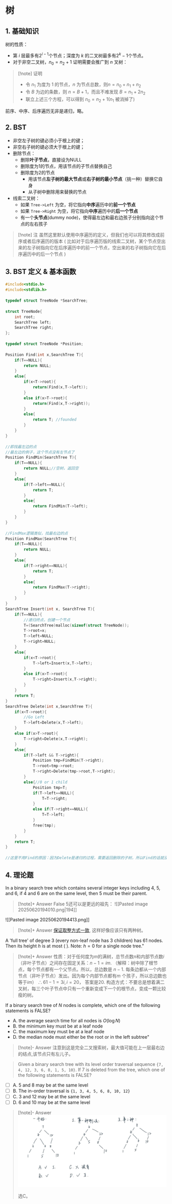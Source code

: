 # 树

## 1. 基础知识

树的性质：
- 第 $i$ 层最多有$2^{i-1}$个节点；深度为 $k$ 的二叉树最多有$2^k-1$个节点。
- 对于非空二叉树，$n_0=n_2+1$
证明需要会推广到 $n$ 叉树：

> [!note] 证明
> + 令 $n_1$ 为度为 1 的节点，$n$ 为节点总数，则$n = n_0 + n_1 + n_2$
> + 令 $B$ 为边的条数，则 $n = B + 1$，而且不难发现 $B = n_1 + 2n_2$
> + 联立上述三个方程，可以得到 $n_0 = n_2 + 1$($n_1$ 被消掉了)

前序、中序、后序遍历无非是递归，略。

## 2. BST
- 非空左子树的键必须小于根上的键；
- 非空右子树的键必须大于根上的键；
- 删除节点：
	- 删除**叶子节点**，直接设为NULL
	- 删除度为1的节点，用该节点的子节点替换自己
	- 删除度为2的节点
		- 用该节点**左子树的最大节点**或**右子树的最小节点**（挑一种）替换它自身
		- 从子树中删除用来替换的节点
- 线索二叉树：
	- 如果 `Tree->Left` 为空，将它指向**中序**遍历中的**前一个节点**
	- 如果 `Tree->Right` 为空，将它指向**中序**遍历中的**后一个节点**
	- 有一个**头节点**(dummy node)，使得最左边和最右边孩子分别指向这个节点的左右孩子

> [!note] 注
> 虽然这里默认使用中序遍历的定义，但我们也可以将其修改成前序或者后序遍历的版本 ( 比如对于后序遍历版的线索二叉树，某个节点空出来的左子树指向它在后序遍历中的前一个节点，空出来的右子树指向它在后序遍历中的后一个节点 )

## 3. BST 定义 & 基本函数

```c
#include<stdio.h>
#include<stdlib.h>

typedef struct TreeNode *SearchTree;

struct TreeNode{
    int root;
    SearchTree left;
    SearchTree right;
};

typedef struct TreeNode *Position;

Position Find(int x,SearchTree T){
    if(T==NULL){
        return NULL;
    }
    else{
        if(x<T->root){
            return(Find(x,T->left));
        }
        else if(x>T->root){
            return(Find(x,T->right));
        }
        else{
            return T; //founded
        }
    }
}

//即找最左边的点
//最左边的例子，这个节点没有左节点了
Position FindMin(SearchTree T){
    if(T==NULL){
        return NULL;//空树，返回空
    }
    else{
        if(T->left==NULL){
            return T;
        }
        else{
            return FindMin(T->left);
        }
    }
}

//FindMax逻辑类似，找最右边的点
Position FindMax(SearchTree T){
    if(T==NULL){
        return NULL;
    }
    else{
        if(T->right==NULL){
            return T;
        }
        else{
            return FindMax(T->right);
        }
    }
}
SearchTree Insert(int x, SearchTree T){
    if(T==NULL){
        //递归终点，创建一个节点
        T=(SearchTree)malloc(sizeof(struct TreeNode));
        T->root=x;
        T->left=NULL;
        T->right=NULL;
    }
    else{
        if(x<T->root){
            T->left=Insert(x,T->left);
        }
        else if(x>T->root){
            T->right=Insert(x,T->right);
        }
    }
    return T;
}
SearchTree Delete(int x,SearchTree T){
    if(x<T->root){
        //Go Left
        T->left=Delete(x,T->left);
    }
    else if(x>T->root){
        T->right=Delete(x,T->right);
    }
    else{
        if(T->left && T->right){
            Position tmp=FindMin(T->right);
            T->root=tmp->root;
            T->right=Delete(tmp->root,T->right);
        }
        else{//0 or 1 child
            Position tmp=T;
            if(T->left==NULL){
                T=T->right;
            }
            else if(T->right==NULL){
                T=T->left;
            }
            free(tmp);
        }
    }
    return T;
}

//这里不用Find的原因：因为Delete是递归的过程，需要返回删除的子树，所以Find的话就没有这样递归的过程，直接操作节点了，没有返回到上一层，不好。
```

## 4. 理论题

In a binary search tree which contains several integer keys including 4, 5, and 6, if 4 and 6 are on the same level, then 5 must be their parent.

> [!note]+ Answer
> False
> 5还可以是更远的祖先：
> ![[Pasted image 20250620194010.png|194]]

![[Pasted image 20250620194413.png]]

> [!note]+ Answer
> [保证取整方式一致](https://blog.csdn.net/qq_41754065/article/details/106590844), 这样好像应该只有两种树。


A 'full tree' of degree 3 (every non-leaf node has 3 children) has 61 nodes. Then its height $h$ is at most (   ). Note: $h = 0$ for a single node tree."

> [!note]+ Answer
> 性质：对于任何度为$m$的满树，总节点数$n$和内部节点数$i$（非叶子节点）之间存在固定关系：$n-1=im$. 
> （解释：树中除了根节点，每个节点都有一个父节点。所以，总边数是 $n-1$. 每条边都从一个内部节点（非叶子节点）发出。因为每个内部节点都有$m$ 个孩子，所以总边数也等于$im$）
> $\therefore 61-1=3i,i=20$， 答案是20.
> 构造方式：不要总是想着满二叉树，每三个叶子节点中只有一个重新变成下一个的根节点，变成一颗比较瘦的树。


If a binary search tree of $N$ nodes is complete, which one of the following statements is FALSE?

- A. the average search time for all nodes is $O(\log N)$
- B. the minimum key must be at a leaf node
- C. the maximum key must be at a leaf node
- D. the median node must either be the root or in the left subtree"

> [!note]- Answer
> 注意到这是完全二叉搜索树，最大值可能在上一层最右边的结点,该节点只有左儿子。

> Given a binary search tree with its level order traversal sequence `{7, 4, 12, 3, 6, 8, 1, 5, 10}`. If 7 is deleted from the tree, which one of the following statements is FALSE?
- [ ] A. 5 and 8 may be at the same level
- [ ] B. The in-order traversal is `{1, 3, 4, 5, 6, 8, 10, 12}`
- [ ] C. 3 and 12 may be at the same level
- [ ] D. 6 and 10 may be at the same level

> [!note]- Answer
> ![|500](img_v3_02nf_6c86db66-5c75-417f-b114-6d42d25e42fg%201.jpg)
> 
> 选C。

